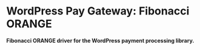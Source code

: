 # WordPress Pay Gateway: Fibonacci ORANGE

**Fibonacci ORANGE driver for the WordPress payment processing library.**
